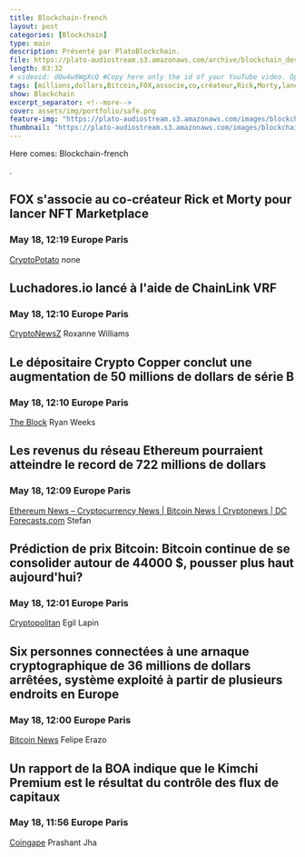 ```yaml
---
title: Blockchain-french
layout: post
categories: [Blockchain]
type: main
description: Présenté par PlatoBlockchain.
file: https://plato-audiostream.s3.amazonaws.com/archive/blockchain_dev_fr-2021-05-18-1200.mp3 
length: 03:32
# videoid: dQw4w9WgXcQ #Copy here only the id of your YouTube video. Optional
tags: [millions,dollars,Bitcoin,FOX,associe,co,créateur,Rick,Morty,lancer,NFT,Marketplace,]
show: Blockchain
excerpt_separator: <!--more-->
cover: assets/img/portfolio/safe.png
feature-img: "https://plato-audiostream.s3.amazonaws.com/images/blockchain_dev_fr-2021-05-18-1200.png"
thumbnail: "https://plato-audiostream.s3.amazonaws.com/images/blockchain_dev_fr-2021-05-18-1200_t.png"
---
```


Here comes: Blockchain-french
<!--more-->
.



## FOX s&#39;associe au co-créateur Rick et Morty pour lancer NFT Marketplace

### May 18, 12:19 Europe Paris

[CryptoPotato](https://cryptopotato.com/fox-partners-with-rick-and-morty-co-creator-to-launch-nft-marketplace/)
none


## Luchadores.io lancé à l&#39;aide de ChainLink VRF

### May 18, 12:10 Europe Paris

[CryptoNewsZ](https://www.cryptonewsz.com/luchadores-io-launched-using-chainlink-vrf/)
Roxanne Williams


## Le dépositaire Crypto Copper conclut une augmentation de 50 millions de dollars de série B

### May 18, 12:10 Europe Paris

[The Block](https://www.theblockcrypto.com/linked/105168/crypto-custodian-copper-closes-50-million-series-b-raise?utm_source=rss&utm_medium=rss)
Ryan Weeks


## Les revenus du réseau Ethereum pourraient atteindre le record de 722 millions de dollars

### May 18, 12:09 Europe Paris

[Ethereum News – Cryptocurrency News | Bitcoin News | Cryptonews | DC Forecasts.com](https://www.dcforecasts.com/ethereum-news/ethereum-network-revenue-could-breach-record-722-million/)
Stefan


## Prédiction de prix Bitcoin: Bitcoin continue de se consolider autour de 44000 $, pousser plus haut aujourd&#39;hui?

### May 18, 12:01 Europe Paris

[Cryptopolitan](https://www.cryptopolitan.com/bitcoin-price-prediction-2021-05-18/)
Egil Lapin


## Six personnes connectées à une arnaque cryptographique de 36 millions de dollars arrêtées, système exploité à partir de plusieurs endroits en Europe

### May 18, 12:00 Europe Paris

[Bitcoin News](https://news.bitcoin.com/six-people-connected-to-a-36m-crypto-scam-arrested-scheme-operated-from-multiple-locations-in-europe/)
Felipe Erazo


## Un rapport de la BOA indique que le Kimchi Premium est le résultat du contrôle des flux de capitaux

### May 18, 11:56 Europe Paris

[Coingape](https://coingape.com/boa-report-says-kimchi-premium-result-of-capital-flow-control/)
Prashant Jha
  